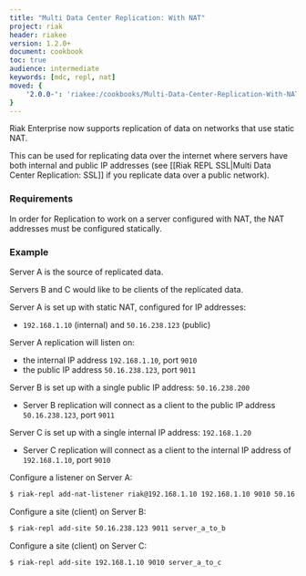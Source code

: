 ```yaml
---
title: "Multi Data Center Replication: With NAT"
project: riak
header: riakee
version: 1.2.0+
document: cookbook
toc: true
audience: intermediate
keywords: [mdc, repl, nat]
moved: {
    '2.0.0-': 'riakee:/cookbooks/Multi-Data-Center-Replication-With-NAT'
}
---
```


Riak Enterprise now supports replication of data on networks that use static NAT.

This can be used for replicating data over the internet where servers have both internal and public IP addresses (see [[Riak REPL SSL|Multi Data Center Replication: SSL]] if you replicate data over a public network).

### Requirements

In order for Replication to work on a server configured with NAT, the NAT addresses must be configured statically.

### Example

Server A is the source of replicated data.

Servers B and C would like to be clients of the replicated data.

Server A is set up with static NAT, configured for IP addresses:

  * `192.168.1.10` (internal) and `50.16.238.123` (public)

Server A replication will listen on:

  * the internal IP address `192.168.1.10`, port `9010`
  * the public IP address `50.16.238.123`, port `9011`

Server B is set up with a single public IP address: `50.16.238.200`

  * Server B replication will connect as a client to the public IP address `50.16.238.123`, port `9011`

Server C is set up with a single internal IP address: `192.168.1.20`

  * Server C replication will connect as a client to the internal IP address of `192.168.1.10`, port `9010`

Configure a listener on Server A:

```bash
$ riak-repl add-nat-listener riak@192.168.1.10 192.168.1.10 9010 50.16.238.123 9011
```

Configure a site (client) on Server B:

```bash
$ riak-repl add-site 50.16.238.123 9011 server_a_to_b
```

Configure a site (client) on Server C:

```bash
$ riak-repl add-site 192.168.1.10 9010 server_a_to_c
```
